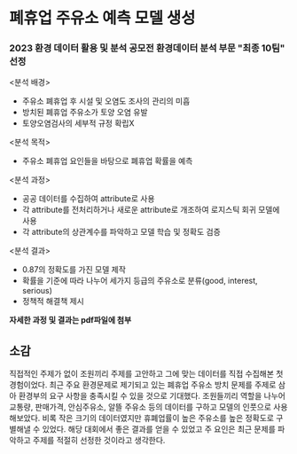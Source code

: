 # 폐휴업 주유소 예측 모델 생성

### 2023 환경 데이터 활용 및 분석 공모전 환경데이터 분석 부문 "최종 10팀" 선정

<분석 배경> 
- 주유소 폐휴업 후 시설 및 오염도 조사의 관리의 미흡
- 방치된 폐휴업 주유소가 토양 오염 유발
- 토양오염검사의 세부적 규정 확립X

<분석 목적>
- 주유소 폐휴업 요인들을 바탕으로 폐휴업 확률을 예측

<분석 과정>
- 공공 데이터를 수집하여 attribute로 사용
- 각 attribute를 전처리하거나 새로운 attribute로 개조하여 로지스틱 회귀 모델에 사용
- 각 attribute의 상관계수를 파악하고 모델 학습 및 정확도 검증

<분석 결과>
- 0.87의 정확도를 가진 모델 제작
- 확률을 기준에 따라 나누어 세가지 등급의 주유소로 분류(good, interest, serious)
- 정책적 해결책 제시

**자세한 과정 및 결과는 pdf파일에 첨부**

## 소감
직접적인 주제가 없이 조원끼리 주제를 고안하고 그에 맞는 데이터를 직접 수집해본 첫 경험이었다.
최근 주요 환경문제로 제기되고 있는 폐휴업 주유소 방치 문제를 주제로 삼아 환경부의 요구 사항을 충족시킬 수 있을 것으로 기대했다.
조원들끼리 역할을 나누어 교통량, 판매가격, 안심주유소, 알뜰 주유소 등의 데이터를 구하고 모델의 인풋으로 사용해보았다.
비록 작은 크기의 데이터였지만 휴폐업률이 높은 주유소를 높은 정확도로 구별해낼 수 있었다.
해당 대회에서 좋은 결과를 얻을 수 있었고 주 요인은 최근 문제를 파악하고 주제를 적절히 선정한 것이라고 생각한다. 


